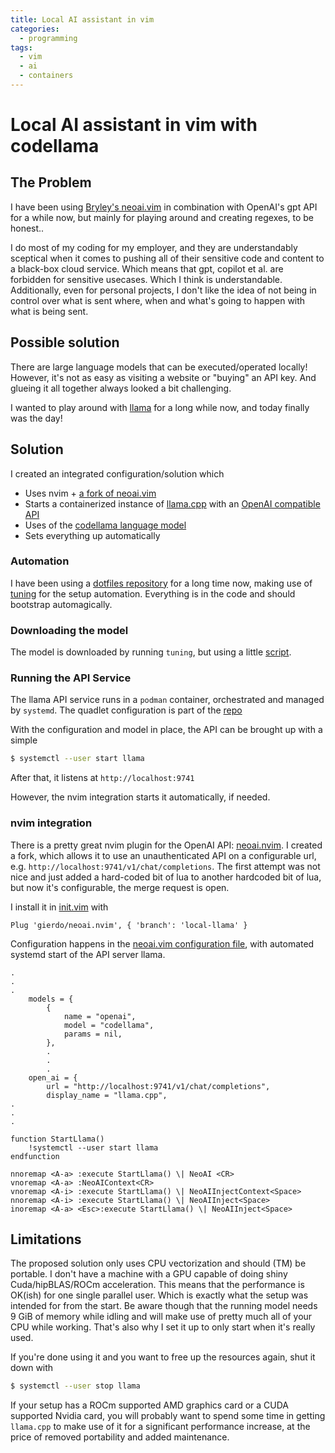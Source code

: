```yaml
---
title: Local AI assistant in vim
categories:
  - programming
tags:
  - vim
  - ai
  - containers
---
```


# Local AI assistant in vim with codellama

<script async id="asciicast-623203" src="https://asciinema.org/a/623203.js"></script>

## The Problem

I have been using [Bryley's neoai.vim](https://github.com/Bryley/neoai.nvim) in
combination with OpenAI's gpt API for a while now, but mainly for playing
around and creating regexes, to be honest..

I do most of my coding for my employer, and they are understandably sceptical
when it comes to pushing all of their sensitive code and content to a black-box
cloud service. Which means that gpt, copilot et al. are forbidden for sensitive
usecases. Which I think is understandable. Additionally, even for personal
projects, I don't like the idea of not being in control over what is sent
where, when and what's going to happen with what is being sent.

## Possible solution

There are large language models that can be executed/operated locally!
However, it's not as easy as visiting a website or "buying" an API key.
And glueing it all together always looked a bit challenging.

I wanted to play around with
[llama](https://ai.meta.com/blog/large-language-model-llama-meta-ai/) for a
long while now, and today finally was the day!

## Solution

I created an integrated configuration/solution which

- Uses nvim + [a fork of neoai.vim](https://github.com/gierdo/neoai.nvim)
- Starts a containerized instance of [llama.cpp](https://github.com/ggerganov/llama.cpp) with an [OpenAI compatible API](https://github.com/abetlen/llama-cpp-python)
- Uses of the [codellama language model](https://github.com/facebookresearch/codellama)
- Sets everything up automatically

### Automation

I have been using a [dotfiles repository](https://github.com/gierdo/dotfiles)
for a long time now, making use of
[tuning](https://gitlab.com/jokeyrhyme/tuning/) for the setup automation.
Everything is in the code and should bootstrap automagically.

### Downloading the model

The model is downloaded by running `tuning`, but using a little
[script](https://github.com/gierdo/dotfiles/blob/master/gists/install-llama-models.sh).

### Running the API Service

The llama API service runs in a `podman` container, orchestrated and managed by `systemd`.
The quadlet configuration is part of the [repo](https://github.com/gierdo/dotfiles/blob/master/.config/containers/systemd/llama.container)

With the configuration and model in place, the API can be brought up with a
simple

```bash
$ systemctl --user start llama
```

After that, it listens at `http://localhost:9741`

However, the nvim integration starts it automatically, if needed.

### nvim integration

There is a pretty great nvim plugin for the OpenAI API:
[neoai.nvim](https://github.com/Bryley/neoai.nvim). I created a fork, which
allows it to use an unauthenticated API on a configurable url, e.g.
`http://localhost:9741/v1/chat/completions`. The first attempt was not nice and
just added a hard-coded bit of lua to another hardcoded bit of lua, but now
it's configurable, the merge request is open.

I install it in
[init.vim](https://github.com/gierdo/dotfiles/blob/master/.config/nvim/init.vim)
with

```text
Plug 'gierdo/neoai.nvim', { 'branch': 'local-llama' }
```

Configuration happens in the [neoai.vim configuration
file](https://github.com/gierdo/dotfiles/blob/master/vimrc.d/neoai.vim), with
automated systemd start of the API server llama.

```text
.
.
.
    models = {
        {
            name = "openai",
            model = "codellama",
            params = nil,
        },
        .
        .
        .
    open_ai = {
        url = "http://localhost:9741/v1/chat/completions",
        display_name = "llama.cpp",
.
.
.

function StartLlama()
    !systemctl --user start llama
endfunction

nnoremap <A-a> :execute StartLlama() \| NeoAI <CR>
vnoremap <A-a> :NeoAIContext<CR>
vnoremap <A-i> :execute StartLlama() \| NeoAIInjectContext<Space>
nnoremap <A-i> :execute StartLlama() \| NeoAIInject<Space>
inoremap <A-a> <Esc>:execute StartLlama() \| NeoAIInject<Space>
```

## Limitations

The proposed solution only uses CPU vectorization and should (TM) be portable.
I don't have a machine with a GPU capable of doing shiny Cuda/hipBLAS/ROCm
acceleration. This means that the performance is OK(ish) for one single
parallel user. Which is exactly what the setup was intended for from the start.
Be aware though that the running model needs 9 GiB of memory while idling and
will make use of pretty much all of your CPU while working. That's also why I
set it up to only start when it's really used.

If you're done using it and you want to free up the resources again, shut it
down with

```bash
$ systemctl --user stop llama
```

If your setup has a ROCm supported AMD graphics card or a CUDA supported Nvidia
card, you will probably want to spend some time in getting `llama.cpp` to make
use of it for a significant performance increase, at the price of removed
portability and added maintenance.
